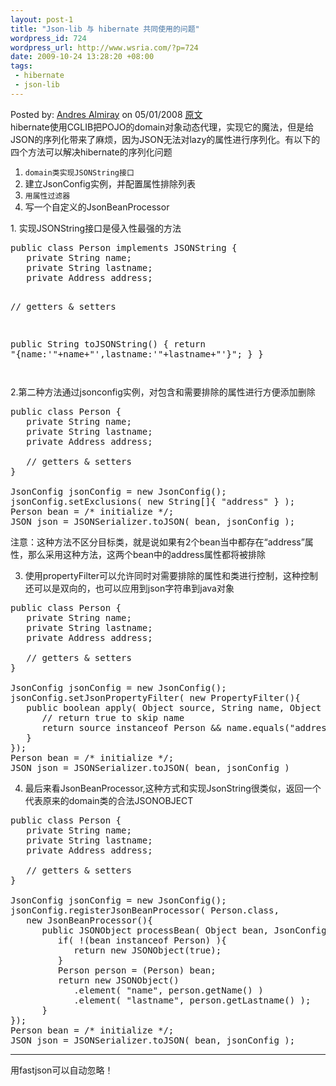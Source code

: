 ```yaml
--- 
layout: post-1
title: "Json-lib 与 hibernate 共同使用的问题"
wordpress_id: 724
wordpress_url: http://www.wsria.com/?p=724
date: 2009-10-24 13:28:20 +08:00
tags: 
 - hibernate
 - json-lib
---
```

<div>Posted by: <a href="http://www.groovygrails.com/conference/speaker/andres_almiray.html">Andres  Almiray</a> on 05/01/2008 <a title="原文" href="http://www.groovygrails.com/blog/andres_almiray/2008/05/json_lib__hibernate_tips_and_hints.html" target="_blank">原文</a></div>
hibernate使用CGLIB把POJO的domain对象动态代理，实现它的魔法，但是给JSON的序列化带来了麻烦，因为JSON无法对lazy的属性进行序列化。有以下的四个方法可以解决hibernate的序列化问题
<ol>
	<li><code>domain类实现JSONString接口
</code></li>
	<li>建立JsonConfig实例，并配置属性排除列表</li>
	<li><code>用属性过滤器</code></li>
	<li>写一个自定义的JsonBeanProcessor</li>
</ol>
1. 实现JSONString接口是侵入性最强的方法
<pre class="brush: java">public class Person implements JSONString {
   private String name;
   private String lastname;
   private Address address;

   // getters &amp; setters

   public String toJSONString() {
      return "{name:'"+name+"',lastname:'"+lastname+"'}";
   }
}</pre>
<pre class="brush: java"><!--more--></pre>
2.第二种方法通过jsonconfig实例，对包含和需要排除的属性进行方便添加删除
<pre class="brush: java">public class Person {
   private String name;
   private String lastname;
   private Address address;

   // getters &amp; setters
}

JsonConfig jsonConfig = new JsonConfig();
jsonConfig.setExclusions( new String[]{ "address" } );
Person bean = /* initialize */;
JSON json = JSONSerializer.toJSON( bean, jsonConfig );</pre>
注意：这种方法不区分目标类，就是说如果有2个bean当中都存在“address”属性，那么采用这种方法，这两个bean中的address属性都将被排除

3. 使用propertyFilter可以允许同时对需要排除的属性和类进行控制，这种控制还可以是双向的，也可以应用到json字符串到java对象
<pre class="brush: java">public class Person {
   private String name;
   private String lastname;
   private Address address;

   // getters &amp; setters
}

JsonConfig jsonConfig = new JsonConfig();
jsonConfig.setJsonPropertyFilter( new PropertyFilter(){
   public boolean apply( Object source, String name, Object value ){
      // return true to skip name
      return source instanceof Person &amp;&amp; name.equals("address");
   }
});
Person bean = /* initialize */;
JSON json = JSONSerializer.toJSON( bean, jsonConfig )</pre>
4.  最后来看JsonBeanProcessor,这种方式和实现JsonString很类似，返回一个代表原来的domain类的合法JSONOBJECT
<pre class="brush: java">public class Person {
   private String name;
   private String lastname;
   private Address address;

   // getters &amp; setters
}

JsonConfig jsonConfig = new JsonConfig();
jsonConfig.registerJsonBeanProcessor( Person.class,
   new JsonBeanProcessor(){
      public JSONObject processBean( Object bean, JsonConfig jsonConfig ){
         if( !(bean instanceof Person) ){
            return new JSONObject(true);
         }
         Person person = (Person) bean;
         return new JSONObject()
            .element( "name", person.getName() )
            .element( "lastname", person.getLastname() );
      }
});
Person bean = /* initialize */;
JSON json = JSONSerializer.toJSON( bean, jsonConfig );</pre>

----
用fastjson可以自动忽略！